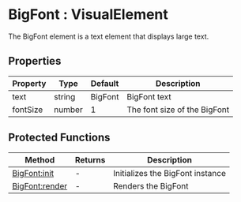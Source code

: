 # BigFont : VisualElement
The BigFont element is a text element that displays large text.

## Properties

|Property|Type|Default|Description|
|---|---|---|---|
|text|string|BigFont|BigFont text
|fontSize|number|1|The font size of the BigFont


## Protected Functions

|Method|Returns|Description|
|---|---|---|
|[BigFont:init](#BigFont:init)|-|Initializes the BigFont instance
|[BigFont:render](#BigFont:render)|-|Renders the BigFont


